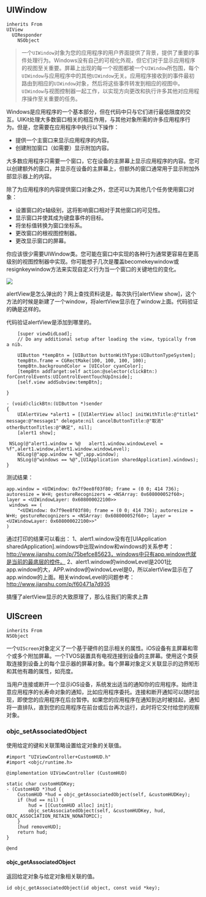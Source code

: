##  UIWindow

```
inherits From
UIView
  UIResponder
    NSObject
```

>一个`UIWindow`对象为您的应用程序的用户界面提供了背景，提供了重要的事件处理行为。Windows没有自己的可视化外观，但它们对于显示应用程序的视图至关重要。屏幕上出现的每一个视图都被一个`UIWindow`所包围，每个`UIWindow`与应用程序中的其他`UIWindow`无关。应用程序接收到的事件最初路由到相应的`UIWindow`对象，然后将这些事件转发到相应的视图中。`UIWindow`与视图控制器一起工作，以实现方向更改和执行许多其他对应用程序操作至关重要的任务。

Windows是应用程序的一个基本部分，但在代码中只与它们进行最低限度的交互。UIKit处理大多数窗口相关的相互作用，与其他对象所需的许多应用程序行为。但是，您需要在应用程序中执行以下操作：

* 提供一个主窗口来显示应用程序的内容。
* 创建附加窗口（如需要）显示附加内容。

大多数应用程序只需要一个窗口，它在设备的主屏幕上显示应用程序的内容。您可以创建额外的窗口，并显示在设备的主屏幕上，但额外的窗口通常用于显示附加外部显示器上的内容。

除了为应用程序的内容提供窗口对象之外，您还可以为其他几个任务使用窗口对象：

* 设置窗口的z轴级别，这将影响窗口相对于其他窗口的可见性。
* 显示窗口并使其成为键盘事件的目标。
* 将坐标值转换为窗口坐标系。
* 更改窗口的根视图控制器。
* 更改显示窗口的屏幕。

你应该很少需要UIWindow类。您可能在窗口中实现的各种行为通常更容易在更高级别的视图控制器中实现。你可能想子几次是覆盖becomekeywindow或resignkeywindow方法来实现自定义行为当一个窗口的关键地位的变化。

![](http://oc98nass3.bkt.clouddn.com/2017-08-16-15028741926601.jpg)



alertView是怎么弹出的？网上查找资料说是，每次执行[alertView show]，这个方法的时候是新建了一个window，将alertView显示在了window上面。代码验证的确是这样的。

代码验证alertView是添加到哪里的。


```- (void)viewDidLoad {
    [super viewDidLoad];
    // Do any additional setup after loading the view, typically from a nib.

    UIButton *tempBtn = [UIButton buttonWithType:UIButtonTypeSystem];
    tempBtn.frame = CGRectMake(100, 100, 100, 100);
    tempBtn.backgroundColor = [UIColor cyanColor];
    [tempBtn addTarget:self action:@selector(clickBtn:) forControlEvents:UIControlEventTouchUpInside];
    [self.view addSubview:tempBtn];

}

- (void)clickBtn:(UIButton *)sender
{
    UIAlertView *alert1 = [[UIAlertView alloc] initWithTitle:@"title1" message:@"message1" delegate:nil cancelButtonTitle:@"取消" otherButtonTitles:@"确定", nil];
    [alert1 show];

 NSLog(@"alert1.window = %@   alert1.window.windowLevel = %f",alert1.window,alert1.window.windowLevel);
    NSLog(@"app.window = %@",app.window);
    NSLog(@"windows == %@",[UIApplication sharedApplication].windows);
}

```

测试结果：


```alert1.window = <_UIAlertControllerShimPresenterWindow: 0x7f9ee8c07940; frame = (0 0; 414 736); opaque = NO; gestureRecognizers = <NSArray: 0x618000056aa0>; layer = <UIWindowLayer: 0x6180000240a0>>   alert1.window.windowLevel = 2001.000000
app.window = <UIWindow: 0x7f9ee8f03f80; frame = (0 0; 414 736); autoresize = W+H; gestureRecognizers = <NSArray: 0x608000052f60>; layer = <UIWindowLayer: 0x608000022100>>
 windows == (
    "<UIWindow: 0x7f9ee8f03f80; frame = (0 0; 414 736); autoresize = W+H; gestureRecognizers = <NSArray: 0x608000052f60>; layer = <UIWindowLayer: 0x608000022100>>"
)
```
通过打印的结果可以看出：
1、alert1.window没有在[UIApplication sharedApplication].windows中出现window和windows的关系参考：http://www.jianshu.com/p/75befce85623，windows中只有app.window也就是当前的最底层的控件。
2、alert1.window的windowLevel是2001比app.window的大，APP.window的windowLevel是0，所以alertView显示在了app.window的上面。相关windowLevel的问题参考：http://www.jianshu.com/p/f60471a7d935

搞懂了alertView显示的大致原理了，那么往我们的需求上靠


## UIScreen

```
inherits From
NSObject
```

一个`UIScreen`对象定义了一个基于硬件的显示相关的属性。iOS设备有主屏幕和零个或多个附加屏幕。一个TVOS装置具有电视连接到设备的主屏幕。使用这个类获取连接到设备上的每个显示器的屏幕对象。每个屏幕对象定义关联显示的边界矩形和其他有趣的属性，如亮度。

当用户连接或断开一个显示iOS设备，系统发出适当的通知你的应用程序。始终注意应用程序的长寿命对象的通知，比如应用程序委托。连接和断开通知可以随时出现，即使您的应用程序在后台暂停。如果您的应用程序在通知到达时被挂起，通知将一直排队，直到您的应用程序在前台或后台再次运行，此时将它交付给您的观察对象。


### objc_setAssociatedObject

使用给定的键和关联策略设置给定对象的关联值。

```
#import "UIViewController+CustomHUD.h"
#import <objc/runtime.h>

@implementation UIViewController (CustomHUD)

static char customHUDKey;
- (CustomHUD *)hud {
    CustomHUD *hud = objc_getAssociatedObject(self, &customHUDKey);
    if (hud == nil) {
        hud = [[CustomHUD alloc] init];
        objc_setAssociatedObject(self, &customHUDKey, hud, OBJC_ASSOCIATION_RETAIN_NONATOMIC);
    }
    [hud removeHUD];
    return hud;
}

@end
```
#### objc_getAssociatedObject

返回给定对象与给定对象相关联的值。

```
id objc_getAssociatedObject(id object, const void *key);
```

